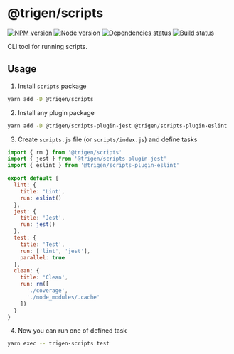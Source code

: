 # @trigen/scripts

[![NPM version][npm]][npm-url]
[![Node version][node]][node-url]
[![Dependencies status][deps]][deps-url]
[![Build status][build]][build-url]

[npm]: https://img.shields.io/npm/v/%40trigen/scripts.svg
[npm-url]: https://www.npmjs.com/package/@trigen/scripts

[node]: https://img.shields.io/node/v/%40trigen/scripts.svg
[node-url]: https://nodejs.org

[deps]: https://img.shields.io/librariesio/release/npm/@trigen/scripts
[deps-url]: https://libraries.io/npm/@trigen%2Fscripts/tree

[build]: https://img.shields.io/github/workflow/status/TrigenSoftware/scripts/CI.svg
[build-url]: https://github.com/TrigenSoftware/scripts/actions

CLI tool for running scripts.

## Usage

1. Install `scripts` package

```bash
yarn add -D @trigen/scripts
```

2. Install any plugin package

```bash
yarn add -D @trigen/scripts-plugin-jest @trigen/scripts-plugin-eslint
```

3. Create `scripts.js` file (or `scripts/index.js`) and define tasks

```js
import { rm } from '@trigen/scripts'
import { jest } from '@trigen/scripts-plugin-jest'
import { eslint } from '@trigen/scripts-plugin-eslint'

export default {
  lint: {
    title: 'Lint',
    run: eslint()
  },
  jest: {
    title: 'Jest',
    run: jest()
  },
  test: {
    title: 'Test',
    run: ['lint', 'jest'],
    parallel: true
  },
  clean: {
    title: 'Clean',
    run: rm([
      './coverage',
      './node_modules/.cache'
    ])
  }
}
```

4. Now you can run one of defined task

```bash
yarn exec -- trigen-scripts test
```
